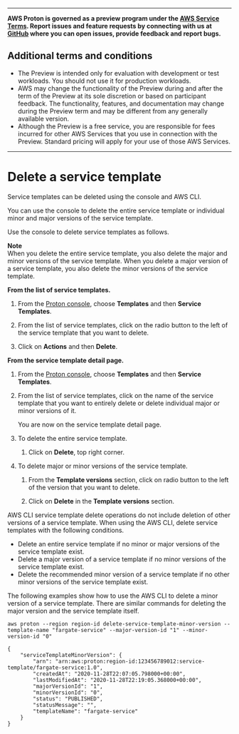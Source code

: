 --------

**AWS Proton is governed as a preview program under the [AWS Service Terms](https://aws.amazon.com/service-terms/)\. Report issues and feature requests by connecting with us at [GitHub](https://github.com/aws/aws-proton-public-roadmap) where you can open issues, provide feedback and report bugs\.**

## Additional terms and conditions<a name="preview-banner"></a>
+ The Preview is intended only for evaluation with development or test workloads\. You should not use it for production workloads\.
+ AWS may change the functionality of the Preview during and after the term of the Preview at its sole discretion or based on participant feedback\. The functionality, features, and documentation may change during the Preview term and may be different from any generally available version\.
+ Although the Preview is a free service, you are responsible for fees incurred for other AWS Services that you use in connection with the Preview\. Standard pricing will apply for your use of those AWS Services\.

--------

# Delete a service template<a name="svc-template-delete"></a>

Service templates can be deleted using the console and AWS CLI\.

You can use the console to delete the entire service template or individual minor and major versions of the service template\.

Use the console to delete service templates as follows\.

**Note**  
When you delete the entire service template, you also delete the major and minor versions of the service template\.
When you delete a major version of a service template, you also delete the minor versions of the service template\.

**From the list of service templates\.**

1. From the [Proton console](https://console.aws.amazon.com/proton/), choose **Templates** and then **Service Templates**\.

1. From the list of service templates, click on the radio button to the left of the service template that you want to delete\.

1. Click on **Actions** and then **Delete**\.

**From the service template detail page\.**

1. From the [Proton console](https://console.aws.amazon.com/proton/), choose **Templates** and then **Service Templates**\.

1. From the list of service templates, click on the name of the service template that you want to entirely delete or delete individual major or minor versions of it\.

   You are now on the service template detail page\.

1. To delete the entire service template\.

   1. Click on **Delete**, top right corner\.

1. To delete major or minor versions of the service template\.

   1. From the **Template versions** section, click on radio button to the left of the version that you want to delete\.

   1. Click on **Delete** in the **Template versions** section\.

AWS CLI service template delete operations do not include deletion of other versions of a service template\. When using the AWS CLI, delete service templates with the following conditions\.
+ Delete an entire service template if no minor or major versions of the service template exist\.
+ Delete a major version of a service template if no minor versions of the service template exist\.
+ Delete the recommended minor version of a service template if no other minor versions of the service template exist\.

The following examples show how to use the AWS CLI to delete a minor version of a service template\. There are similar commands for deleting the major version and the service template itself\.

```
aws proton --region region-id delete-service-template-minor-version --template-name "fargate-service" --major-version-id "1" --minor-version-id "0"
```

```
{
    "serviceTemplateMinorVersion": {
        "arn": "arn:aws:proton:region-id:123456789012:service-template/fargate-service:1.0",
        "createdAt": "2020-11-28T22:07:05.798000+00:00",
        "lastModifiedAt": "2020-11-28T22:19:05.368000+00:00",
        "majorVersionId": "1",
        "minorVersionId": "0",
        "status": "PUBLISHED",
        "statusMessage": "",
        "templateName": "fargate-service"
    }
}
```
